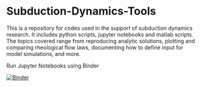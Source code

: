 # Subduction-Dynamics-Tools
This is a repository for codes used in the support of subduction dynamics research. It includes python scripts, jupyter notebooks and matlab scripts. The topics covered range from reproducing analytic solutions, plotting and comparing rheological flow laws, documenting how to define input for model simulations, and more. 

Run Jupyter Notebooks using Binder

[![Binder](https://mybinder.org/badge_logo.svg)](https://mybinder.org/v2/gh/mibillen/Subduction-Dynamics-Tools/master)
